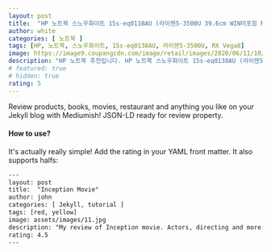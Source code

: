 ```yaml
---
layout: post
title:  "HP 노트북 스노우화이트 15s-eq0138AU (라이젠5-3500U 39.6cm WIN미포함 RX Vega 8)"
author: white
categories: [ 노트북 ]
tags: [HP, 노트북, 스노우화이트, 15s-eq0138AU, 라이젠5-3500U, RX Vega8]
image: https://image9.coupangcdn.com/image/retail/images/2020/06/11/10/4/284e6ea9-9bd7-4398-a807-5799f179b50a.jpg
description: "HP 노트북 추천입니다. HP 노트북 스노우화이트 15s-eq0138AU (라이젠5-3500U 39.6cm WIN미포함 RX Vega 8)"
# featured: true
# hidden: true
rating: 5
---
```


Review products, books, movies, restaurant and anything you like on your Jekyll blog with Mediumish! JSON-LD ready for review property.

#### How to use?

It's actually really simple! Add the rating in your YAML front matter. It also supports halfs:

```html
---
layout: post
title:  "Inception Movie"
author: john
categories: [ Jekyll, tutorial ]
tags: [red, yellow]
image: assets/images/11.jpg
description: "My review of Inception movie. Actors, directing and more."
rating: 4.5
---
```
